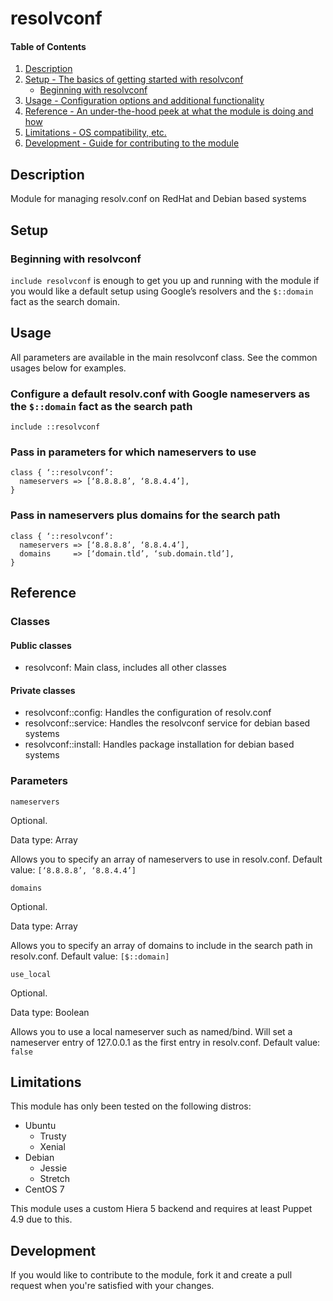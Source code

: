 
# resolvconf

#### Table of Contents

1. [Description](#description)
2. [Setup - The basics of getting started with resolvconf](#setup)
    * [Beginning with resolvconf](#beginning-with-resolvconf)
3. [Usage - Configuration options and additional functionality](#usage)
4. [Reference - An under-the-hood peek at what the module is doing and how](#reference)
5. [Limitations - OS compatibility, etc.](#limitations)
6. [Development - Guide for contributing to the module](#development)

## Description

Module for managing resolv.conf on RedHat and Debian based systems

## Setup

### Beginning with resolvconf

`include resolvconf` is enough to get you up and running with the module if you would like a default setup using Google’s resolvers and the `$::domain` fact as the search domain.

## Usage

All parameters are available in the main resolvconf class.  See the common usages below for examples.

### Configure a default resolv.conf with Google nameservers as the `$::domain` fact as the search path
`include ::resolvconf`

### Pass in parameters for which nameservers to use

```
class { ‘::resolvconf’:
  nameservers => [‘8.8.8.8’, ‘8.8.4.4’],
}
```

### Pass in nameservers plus domains for the search path

```
class { ‘::resolvconf’:
  nameservers => [‘8.8.8.8’, ‘8.8.4.4’],
  domains     => [‘domain.tld’, ‘sub.domain.tld’],
}
```

## Reference

### Classes

#### Public classes
* resolvconf: Main class, includes all other classes

#### Private classes
* resolvconf::config: Handles the configuration of resolv.conf
* resolvconf::service: Handles the resolvconf service for debian based systems
* resolvconf::install: Handles package installation for debian based systems

### Parameters
`nameservers`

Optional.

Data type: Array

Allows you to specify an array of nameservers to use in resolv.conf. Default value: `[‘8.8.8.8’, ‘8.8.4.4’]`

`domains`

Optional.

Data type: Array

Allows you to specify an array of domains to include in the search path in resolv.conf. Default value: `[$::domain]`

`use_local`

Optional.

Data type: Boolean

Allows you to use a local nameserver such as named/bind.  Will set a nameserver entry of 127.0.0.1 as the first entry in resolv.conf. Default value: `false`

## Limitations

This module has only been tested on the following distros:
* Ubuntu
  * Trusty
  * Xenial
* Debian
  * Jessie
  * Stretch
* CentOS 7

This module uses a custom Hiera 5 backend and requires at least Puppet 4.9 due to this.

## Development

If you would like to contribute to the module, fork it and create a pull request when you're satisfied with your changes.
